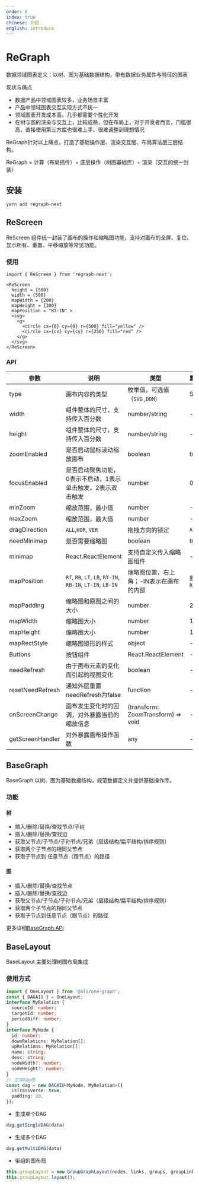 ```yaml
---
order: 0
index: true
chinese: 介绍
english: introduce
---
```


# ReGraph

数据领域图表定义：以树、图为基础数据结构，带有数据业务属性与特征的图表

现状与痛点

- 数据产品中领域图表较多，业务场景丰富
- 产品中领域图表交互实现方式不统一
- 领域图表开发成本高，几乎都需要个性化开发
- 在树与图的渲染与交互上，比较成熟，但在布局上，对于开发者而言，门槛很高，直接使用第三方库也很难上手，很难调整到理想情况

ReGraph针对以上痛点，打造了基础操作层、渲染交互层、布局算法层三层结构。

ReGraph = 计算（布局插件）+ 底层操作（树图基础库）+ 渲染（交互的统一封装）

## 安装

```
yarn add regraph-next
```

## ReScreen

ReScreen 组件统一封装了画布的操作和缩略图功能，支持对画布的全屏、复位、显示所有、重置、平移缩放等常见功能。

### 使用

```tsx
import { ReScreen } from 'regraph-next';

<ReScreen  
  height = {500}
  width = {500}
  mapWidth = {200}
  mapHeight = {200}
  mapPosition = "RT-IN" >
  <svg>
    <g>
      <circle cx={0} cy={0} r={500} fill="yellow" />
      <circle cx={cx} cy={cy} r={250} fill="red" /> 
    </g>
  </svg> 
</ReScreen>

```

### API
| 参数           | 说明     | 类型         | 默认值                                                                    |
| -------------- | -------- | --------------- | ------------------------------------------------------------------------------ |
| type | 画布内容的类型 | 枚举值，可选值（`SVG` ,`DOM`) | SVG |
| width | 组件整体的尺寸，支持传入百分数 | number/string | - | 
| height | 组件整体的尺寸，支持传入百分数 | number/string | - | 
| zoomEnabled | 是否启动鼠标滚动缩放画布 | boolean | true | 
| focusEnabled | 是否启动聚焦功能，0表示不启动，1表示单击触发，2表示双击触发 | number | 0 | 
| minZoom | 缩放范围，最小值 | number | - |
| maxZoom | 缩放范围，最大值 | number | - |
| dragDirection | `ALL`,`HOR`, `VER` | 拖拽方向的锁定 | `ALL` |
| needMinimap | 是否需要缩略图 | boolean | true |
| minimap | React.ReactElement<any> | 支持自定义传入缩略图组件 | - |
| mapPosition | `RT`, `RB`, `LT`, `LB`,  `RT-IN`, `RB-IN`, `LT-IN`, `LB-IN` | 缩略图位置，右上角；-IN表示在画布的内部 | 默认为`RT` |
| mapPadding | 缩略图和原图之间的大小 | number | 20| 
| mapWidth | 缩略图大小 | number | 100px | 
| mapHeight | 缩略图大小 | number | 100px | 
| mapRectStyle | 缩略图矩形的样式 | object | - |
| Buttons | 按钮组件 | React.ReactElement<any> | - |
| needRefresh | 由于画布元素的变化而引起的视图变化 | boolean | - |
| resetNeedRefresh | 通知外层重置needRefresh为false | function | - |
| onScreenChange | 画布发生变化时的回调，对外暴露当前的缩放信息 | (transform: ZoomTransform) => void | - |
| getScreenHandler | 对外暴露画布操作函数 | any | - |


## BaseGraph

BaseGraph 以树、图为基础数据结构，规范数据定义并提供基础操作库。

### 功能

#### 树

- 插入/删除/替换/查找节点/子树
- 插入/删除/替换/查找边
- 获取父节点/子节点/子孙节点/兄弟（层级结构/扁平结构/排序规则）
- 获取两个子节点的相同父节点
- 获取子节点到  任意节点（跟节点）的路径

#### 图

- 插入/删除/替换/查找节点
- 插入/删除/替换/查找边
- 获取父节点/子节点/子孙节点/兄弟（层级结构/扁平结构/排序规则）
- 获取两个子节点的相同父节点
- 获取子节点到任意节点（跟节点）的路径

更多详细[BaseGraph API](https://github.com/nefe/regraph/blob/master/docs/api/BaseGraph.md)

## BaseLayout

BaseLayout 主要处理树图布局集成

### 使用方式

```ts
import { OneLayout } from '@ali/one-graph';
const { DAGAIU } = OneLayout;
interface MyRelation {
  sourceId: number;
  targetId: number;
  periodDiff: number;
}
interface MyNode {
  id: number;
  downRelations: MyRelation[];
  upRelations: MyRelation[];
  name: string;
  desc: string;
  nodeWidth?: number;
  nodeHeight?: number;
}
// 生成dag图
const dag = new DAGAIU<MyNode, MyRelation>({
  isTransverse: true,
  padding: 20,
});
```

- 生成单个DAG

```ts
dag.getSingleDAG(data)
```

- 生成多个DAG

```ts
dag.getMultiDAG(data)
```

- 带组的图布局

```ts
this.groupLayout = new GroupGraphLayout(nodes, links, groups, groupLinks, config);
this.groupLayout.layout();
```
